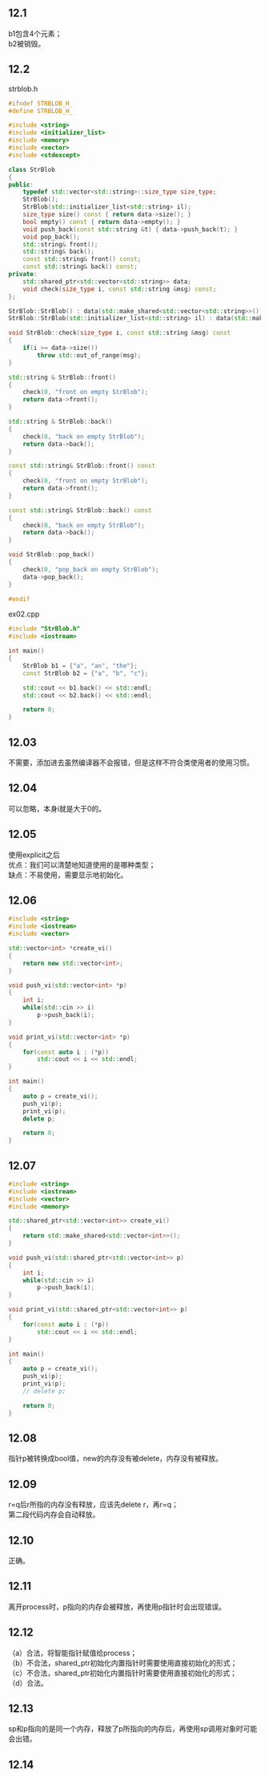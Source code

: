 ## 12.1
b1包含4个元素；  
b2被销毁。  

## 12.2
strblob.h
```cpp
#ifndef STRBLOB_H_
#define STRBLOB_H_

#include <string>
#include <initializer_list>
#include <memory>
#include <vector>
#include <stdexcept>

class StrBlob
{
public:
	typedef std::vector<std::string>::size_type size_type;
	StrBlob();
	StrBlob(std::initializer_list<std::string> il);
	size_type size() const { return data->size(); }
	bool empty() const { return data->empty(); }
	void push_back(const std::string &t) { data->push_back(t); }
	void pop_back();
	std::string& front();
	std::string& back();
	const std::string& front() const;
	const std::string& back() const;
private:
	std::shared_ptr<std::vector<std::string>> data;
	void check(size_type i, const std::string &msg) const;
};

StrBlob::StrBlob() : data(std::make_shared<std::vector<std::string>>()){}
StrBlob::StrBlob(std::initializer_list<std::string> il) : data(std::make_shared<std::vector<std::string>>(il)){}

void StrBlob::check(size_type i, const std::string &msg) const
{
	if(i >= data->size())
		throw std::out_of_range(msg);
}

std::string & StrBlob::front()
{
	check(0, "front on empty StrBlob");
	return data->front();
}

std::string & StrBlob::back()
{
	check(0, "back on empty StrBlob");
	return data->back();
}

const std::string& StrBlob::front() const
{
	check(0, "front on empty StrBlob");
	return data->front();
}

const std::string& StrBlob::back() const
{
	check(0, "back on empty StrBlob");
	return data->back();
}

void StrBlob::pop_back()
{
	check(0, "pop_back on empty StrBlob");
	data->pop_back();
}

#endif
```
ex02.cpp
```cpp
#include "StrBlob.h"
#include <iostream>

int main()
{
	StrBlob b1 = {"a", "an", "the"};
	const StrBlob b2 = {"a", "b", "c"};

	std::cout << b1.back() << std::endl;
	std::cout << b2.back() << std::endl;

	return 0;
}
```

## 12.03
不需要，添加进去虽然编译器不会报错，但是这样不符合类使用者的使用习惯。  

## 12.04
可以忽略，本身i就是大于0的。  

## 12.05
使用explicit之后  
优点：我们可以清楚地知道使用的是哪种类型；  
缺点：不易使用，需要显示地初始化。  

## 12.06
```cpp
#include <string>
#include <iostream>
#include <vector>

std::vector<int> *create_vi()
{
	return new std::vector<int>;
}

void push_vi(std::vector<int> *p)
{
	int i;
	while(std::cin >> i)
		p->push_back(i);
}

void print_vi(std::vector<int> *p)
{
	for(const auto i : (*p))
		std::cout << i << std::endl;
}

int main()
{
	auto p = create_vi();
	push_vi(p);
	print_vi(p);
	delete p;

	return 0;
}
```

## 12.07
```cpp
#include <string>
#include <iostream>
#include <vector>
#include <memory>

std::shared_ptr<std::vector<int>> create_vi()
{
	return std::make_shared<std::vector<int>>();
}

void push_vi(std::shared_ptr<std::vector<int>> p)
{
	int i;
	while(std::cin >> i)
		p->push_back(i);
}

void print_vi(std::shared_ptr<std::vector<int>> p)
{
	for(const auto i : (*p))
		std::cout << i << std::endl;
}

int main()
{
	auto p = create_vi();
	push_vi(p);
	print_vi(p);
	// delete p;

	return 0;
}
```

## 12.08
指针p被转换成bool值，new的内存没有被delete，内存没有被释放。  

## 12.09
r=q后r所指的内存没有释放，应该先delete r，再r=q；  
第二段代码内存会自动释放。  

## 12.10
正确。

## 12.11
离开process时，p指向的内存会被释放，再使用p指针时会出现错误。  

## 12.12
（a）合法，将智能指针赋值给process；  
（b）不合法，shared_ptr初始化内置指针时需要使用直接初始化的形式；  
（c）不合法，shared_ptr初始化内置指针时需要使用直接初始化的形式；  
（d）合法。  

## 12.13
sp和p指向的是同一个内存，释放了p所指向的内存后，再使用sp调用对象时可能会出错。  

## 12.14
